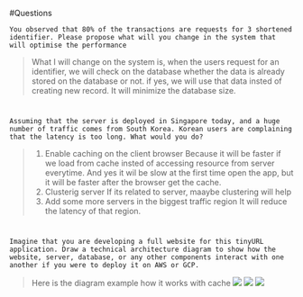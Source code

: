 #Questions

	You observed that 80% of the transactions are requests for 3 shortened identifier. Please propose what will you change in the system that will optimise the performance

>What I will change on the system is,
	when the users request for an identifier, we will check on the database whether the data is already stored on the database or not. if yes, we will use that data insted of creating new record. It will minimize the database size.

#

	Assuming that the server is deployed in Singapore today, and a huge number of traffic comes from South Korea. Korean users are complaining that the latency is too long. What would you do?

>1. Enable caching on the client browser
	Because it will be faster if we load from cache insted of accessing resource from server everytime. And yes it wil be slow at the first time open the app, but it will be faster after the browser get the cache.
>2. Clusterig server
	If its related to server, maaybe clustering will help
>3. Add some more servers in the biggest traffic region
	It will reduce the latency of that region.

#

	Imagine that you are developing a full website for this tinyURL application. Draw a technical architecture diagram to show how the website, server, database, or any other components interact with one another if you were to deploy it on AWS or GCP.
>Here is the diagram example how it works with cache
![](https://drive.google.com/file/d/1tZmyc7pkgtLTrMtJm6r-X0rbeJxM7bd7/view?usp=sharing)
![](https://drive.google.com/file/d/1v4vfV96Rf26C1EPH_ApRLW6M04yMBrd9/view?usp=sharing)
![](https://drive.google.com/file/d/11-Kxob8TiWVTStP_ShSq_lCjojzcEvyh/view?usp=sharing)